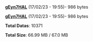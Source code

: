 [**gEyn7HAL**](/data/gEyn7HAL.txt) (17/02/23 - 19:55)- 986 bytes

[**gEyn7HAL**](/data/gEyn7HAL.txt) (17/02/23 - 19:55)- 986 bytes

**Total Datas**: 10371

**Total Size**: 66.99 MB / 67.0 MB